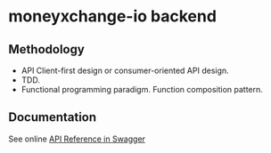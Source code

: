 # moneyxchange-io backend

## Methodology
- API Client-first design or consumer-oriented API design.
- TDD.
- Functional programming paradigm. Function composition pattern.

## Documentation
See online [API Reference in Swagger](https://app.swaggerhub.com/apis-docs/brucegroverlee/moneyxchange.io/1.0.0-oas3)